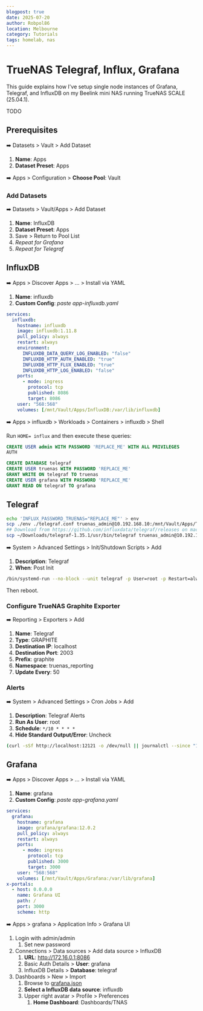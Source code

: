 ```yaml
---
blogpost: true
date: 2025-07-20
author: Robpol86
location: Melbourne
category: Tutorials
tags: homelab, nas
---
```


# TrueNAS Telegraf, Influx, Grafana

This guide explains how I've setup single node instances of Grafana, Telegraf, and InfluxDB on my Beelink mini NAS running
TrueNAS SCALE (25.04.1).

TODO

## Prerequisites

➡️ Datasets > Vault > Add Dataset

1. **Name**: Apps
1. **Dataset Preset**: Apps

➡️ Apps > Configuration > **Choose Pool**: Vault

### Add Datasets

➡️ Datasets > Vault/Apps > Add Dataset

1. **Name**: InfluxDB
1. **Dataset Preset**: Apps
1. Save > Return to Pool List
1. *Repeat for Grafana*
1. *Repeat for Telegraf*

## InfluxDB

➡️ Apps > Discover Apps > ... > Install via YAML

1. **Name**: influxdb
1. **Custom Config**: *paste app-influxdb.yaml*

```yaml
services:
  influxdb:
    hostname: influxdb
    image: influxdb:1.11.8
    pull_policy: always
    restart: always
    environment:
      INFLUXDB_DATA_QUERY_LOG_ENABLED: "false"
      INFLUXDB_HTTP_AUTH_ENABLED: "true"
      INFLUXDB_HTTP_FLUX_ENABLED: "true"
      INFLUXDB_HTTP_LOG_ENABLED: "false"
    ports:
      - mode: ingress
        protocol: tcp
        published: 8086
        target: 8086
    user: "568:568"
    volumes: [/mnt/Vault/Apps/InfluxDB:/var/lib/influxdb]
```

➡️ Apps > influxdb > Workloads > Containers > influxdb > Shell

Run `HOME= influx` and then execute these queries:

```sql
CREATE USER admin WITH PASSWORD 'REPLACE_ME' WITH ALL PRIVILEGES
AUTH

CREATE DATABASE telegraf
CREATE USER truenas WITH PASSWORD 'REPLACE_ME'
GRANT WRITE ON telegraf TO truenas
CREATE USER grafana WITH PASSWORD 'REPLACE_ME'
GRANT READ ON telegraf TO grafana
```

## Telegraf

```bash
echo 'INFLUX_PASSWORD_TRUENAS="REPLACE_ME"' > env
scp ./env ./telegraf.conf truenas_admin@10.192.168.10:/mnt/Vault/Apps/Telegraf/
## Download from https://github.com/influxdata/telegraf/releases on macOS, then:
scp ~/Downloads/telegraf-1.35.1/usr/bin/telegraf truenas_admin@10.192.168.10:/mnt/Vault/Apps/Telegraf/
```

➡️ System > Advanced Settings > Init/Shutdown Scripts > Add

1. **Description**: Telegraf
1. **When**: Post Init

```bash
/bin/systemd-run --no-block --unit telegraf -p User=root -p Restart=always -p RestartSec=30 -p EnvironmentFile=/mnt/Vault/Apps/Telegraf/env /mnt/Vault/Apps/Telegraf/telegraf --config /mnt/Vault/Apps/Telegraf/telegraf.conf
```

Then reboot.

### Configure TrueNAS Graphite Exporter

➡️ Reporting > Exporters > Add

1. **Name**: Telegraf
1. **Type**: GRAPHITE
1. **Destination IP**: localhost
1. **Destination Port**: 2003
1. **Prefix**: graphite
1. **Namespace**: truenas_reporting
1. **Update Every**: 50

### Alerts

➡️ System > Advanced Settings > Cron Jobs > Add

1. **Description**: Telegraf Alerts
1. **Run As User**: root
1. **Schedule**: `*/10 * * * *`
1. **Hide Standard Output/Error**: Uncheck

```bash
(curl -sSf http://localhost:12121 -o /dev/null || journalctl --since "1 minute ago" -u telegraf)
```

## Grafana


➡️ Apps > Discover Apps > ... > Install via YAML

1. **Name**: grafana
1. **Custom Config**: *paste app-grafana.yaml*

```yaml
services:
  grafana:
    hostname: grafana
    image: grafana/grafana:12.0.2
    pull_policy: always
    restart: always
    ports:
      - mode: ingress
        protocol: tcp
        published: 3000
        target: 3000
    user: "568:568"
    volumes: [/mnt/Vault/Apps/Grafana:/var/lib/grafana]
x-portals:
  - host: 0.0.0.0
    name: Grafana UI
    path: /
    port: 3000
    scheme: http
```

➡️ Apps > grafana > Application Info > Grafana UI

1. Login with admin/admin
    1. Set new password
1. Connections > Data sources > Add data source > InfluxDB
    1. **URL**: http://172.16.0.1:8086
    1. Basic Auth Details > **User**: grafana
    1. InfluxDB Details > **Database**: telegraf
1. Dashboards > New > Import
    1. Browse to [grafana.json](/_static/grafana.json)
    1. **Select a InfluxDB data source**: influxdb
    1. Upper right avatar > Profile > Preferences
        1. **Home Dashboard**: Dashboards/TNAS

